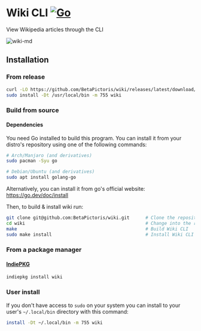 # Wiki CLI [![Go](https://github.com/BetaPictoris/wcli/actions/workflows/go.yml/badge.svg)](https://github.com/BetaPictoris/wcli/actions/workflows/go.yml)

View Wikipedia articles through the CLI

![wiki-md](https://user-images.githubusercontent.com/65696362/162582942-8d0c2f14-c689-4438-94fb-cbe482090c51.png)

## Installation

### From release

```bash
curl -LO https://github.com/BetaPictoris/wiki/releases/latest/download/wiki    # Download the latest binary.
sudo install -Dt /usr/local/bin -m 755 wiki                                    # Install Wiki CLI to "/usr/local/bin" with the mode "755"
```

### Build from source

#### Dependencies

You need Go installed to build this program. You can install it from your distro's repository using one of the following commands:

```bash
# Arch/Manjaro (and derivatives)
sudo pacman -Syu go

# Debian/Ubuntu (and derivatives)
sudo apt install golang-go
```

Alternatively, you can install it from go's official website: https://go.dev/doc/install

Then, to build & install wiki run:

```bash
git clone git@github.com:BetaPictoris/wiki.git      # Clone the repository
cd wiki                                             # Change into the repository's directory
make                                                # Build Wiki CLI
sudo make install                                   # Install Wiki CLI to "/usr/local/bin" with the mode "755"
```

### From a package manager

#### [IndiePKG](https://github.com/talwat/indiepkg)

```bash
indiepkg install wiki
```

### User install

If you don't have access to `sudo` on your system you can install to your user's `~/.local/bin` directory with this command: 

```bash
install -Dt ~/.local/bin -m 755 wiki
```
